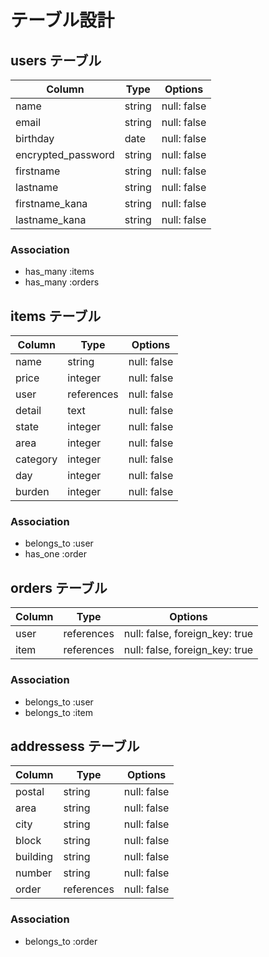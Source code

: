 # テーブル設計

## users テーブル
| Column             | Type   | Options     |
| ------------------ | ------ | ----------- |
| name               | string | null: false |
| email              | string | null: false |
| birthday           | date   | null: false |
| encrypted_password | string | null: false |
| firstname          | string | null: false |
| lastname           | string | null: false |
| firstname_kana     | string | null: false |
| lastname_kana      | string | null: false |

### Association
- has_many :items
- has_many :orders




## items テーブル
| Column             | Type       | Options     |
| ------------------ | ---------- | ----------- |
| name               | string     | null: false |
| price              | integer    | null: false |
| user               | references | null: false |
| detail             | text       | null: false |
| state              | integer    | null: false |
| area               | integer    | null: false |
| category           | integer    | null: false |
| day                | integer    | null: false |
| burden             | integer    | null: false |

### Association
- belongs_to :user
- has_one :order




## orders テーブル
| Column  | Type       | Options                        |
| ------- | ---------- | ------------------------------ |
| user    | references | null: false, foreign_key: true |
| item    | references | null: false, foreign_key: true |

### Association
- belongs_to :user
- belongs_to :item




## addressess テーブル
| Column             | Type       | Options     |
| ------------------ | ---------- | ----------- |
| postal             | string     | null: false |
| area               | string     | null: false |
| city               | string     | null: false |
| block              | string     | null: false |
| building           | string     | null: false |
| number             | string     | null: false |
| order              | references | null: false |

### Association
- belongs_to :order




